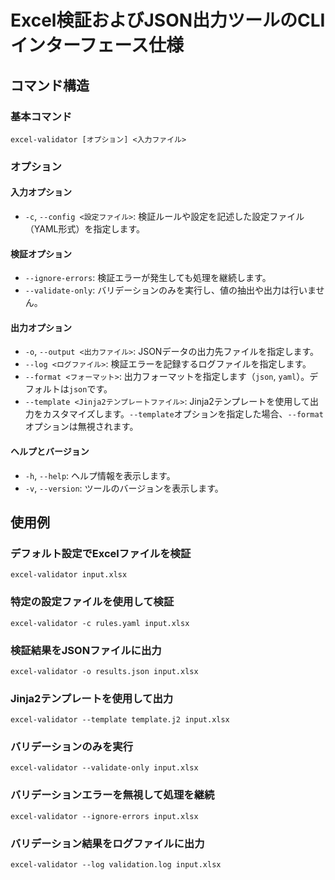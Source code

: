 # Excel検証およびJSON出力ツールのCLIインターフェース仕様

## コマンド構造

### 基本コマンド
```
excel-validator [オプション] <入力ファイル>
```

### オプション

#### 入力オプション
- `-c`, `--config <設定ファイル>`: 検証ルールや設定を記述した設定ファイル（YAML形式）を指定します。

#### 検証オプション
- `--ignore-errors`: 検証エラーが発生しても処理を継続します。
- `--validate-only`: バリデーションのみを実行し、値の抽出や出力は行いません。

#### 出力オプション
- `-o`, `--output <出力ファイル>`: JSONデータの出力先ファイルを指定します。
- `--log <ログファイル>`: 検証エラーを記録するログファイルを指定します。
- `--format <フォーマット>`: 出力フォーマットを指定します（`json`, `yaml`）。デフォルトは`json`です。
- `--template <Jinja2テンプレートファイル>`: Jinja2テンプレートを使用して出力をカスタマイズします。`--template`オプションを指定した場合、`--format`オプションは無視されます。

#### ヘルプとバージョン
- `-h`, `--help`: ヘルプ情報を表示します。
- `-v`, `--version`: ツールのバージョンを表示します。

## 使用例

### デフォルト設定でExcelファイルを検証
```
excel-validator input.xlsx
```

### 特定の設定ファイルを使用して検証
```
excel-validator -c rules.yaml input.xlsx
```

### 検証結果をJSONファイルに出力
```
excel-validator -o results.json input.xlsx
```

### Jinja2テンプレートを使用して出力
```
excel-validator --template template.j2 input.xlsx
```

### バリデーションのみを実行
```
excel-validator --validate-only input.xlsx
```

### バリデーションエラーを無視して処理を継続
```
excel-validator --ignore-errors input.xlsx
```

### バリデーション結果をログファイルに出力
```
excel-validator --log validation.log input.xlsx
```
